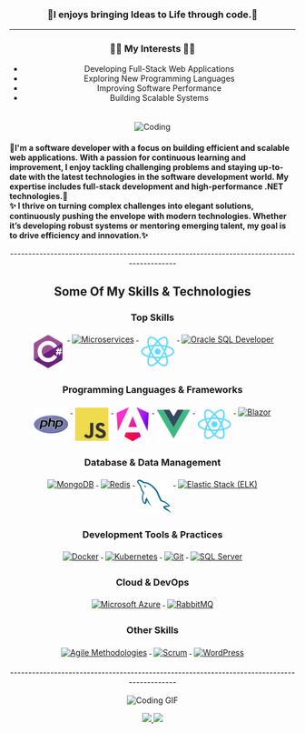 <div align="center">
  <h3>🚀I enjoys bringing Ideas to Life through code.🚀</h3>
  <hr/>
  <h3>👨‍💻 My Interests 👨‍💻</h3>
  <ul>
    <li>Developing Full-Stack Web Applications</li>
    <li>Exploring New Programming Languages</li>
    <li>Improving Software Performance</li>
    <li>Building Scalable Systems</li>
  </ul>
  <img height="200" style="margin:20px" src="https://media.giphy.com/media/qgQUggAC3Pfv687qPC/giphy.gif" alt="Coding">
</div>

<b align="center">
  🔧I'm a software developer with a focus on building efficient and scalable web applications. With a passion for continuous learning and improvement, I enjoy tackling challenging problems and staying up-to-date with the latest technologies in the software development world. My expertise includes full-stack development and high-performance .NET technologies.🔧
  <br>
  ✨ I thrive on turning complex challenges into elegant solutions, continuously pushing the envelope with modern technologies. Whether it’s developing robust systems or mentoring emerging talent, my goal is to drive efficiency and innovation.✨
</b>

<p align="center">
-------------------------------------------------------------------------------------------
</p>

<h2 align="center">Some Of My Skills & Technologies</h2>

<h3 align="center">Top Skills</h3>
<p align="center">
  <a href="https://docs.microsoft.com/en-us/dotnet/csharp/">
    <img src="https://raw.githubusercontent.com/devicons/devicon/master/icons/csharp/csharp-original.svg" height="60px" alt="C#" style="vertical-align:top; margin:4px;">
  </a>
  <a href="https://microservices.io/">
    <img src="https://www.vectorlogo.zone/logos/microservices/microservices-ar21.svg" height="60px" alt="Microservices" style="vertical-align:top; margin:4px;">
  </a>
  <a href="https://reactjs.org/">
    <img src="https://raw.githubusercontent.com/devicons/devicon/master/icons/react/react-original.svg" height="60px" alt="React.js" style="vertical-align:top; margin:4px;">
  </a>
  <a href="https://www.oracle.com/database/technologies/">
    <img src="https://www.vectorlogo.zone/logos/oracle/oracle-ar21.svg" height="60px" alt="Oracle SQL Developer" style="vertical-align:top; margin:4px;">
  </a>
</p>

<h3 align="center">Programming Languages & Frameworks</h3>
<p align="center">
  <a href="https://www.php.net/">
    <img src="https://raw.githubusercontent.com/devicons/devicon/master/icons/php/php-original.svg" height="60px" alt="PHP" style="vertical-align:top; margin:4px;">
  </a>
  <a href="https://www.javascript.com/">
    <img src="https://raw.githubusercontent.com/devicons/devicon/master/icons/javascript/javascript-original.svg" height="60px" alt="JavaScript" style="vertical-align:top; margin:4px;">
  </a>
  <a href="https://www.angular.io/">
    <img src="https://raw.githubusercontent.com/devicons/devicon/master/icons/angular/angular-original.svg" height="60px" alt="Angular" style="vertical-align:top; margin:4px;">
  </a>
  <a href="https://vuejs.org/">
    <img src="https://raw.githubusercontent.com/devicons/devicon/master/icons/vuejs/vuejs-original.svg" height="60px" alt="Vue.js" style="vertical-align:top; margin:4px;">
  </a>
  <a href="https://reactnative.dev/">
    <img src="https://raw.githubusercontent.com/devicons/devicon/master/icons/react/react-original.svg" height="60px" alt="React Native" style="vertical-align:top; margin:4px;">
  </a>
  <a href="https://blazor.net/">
    <img src="https://www.vectorlogo.zone/logos/blazor/blazor-ar21.svg" height="60px" alt="Blazor" style="vertical-align:top; margin:4px;">
  </a>
</p>

<h3 align="center">Database & Data Management</h3>
<p align="center">
  <a href="https://www.mongodb.com/">
    <img src="https://www.vectorlogo.zone/logos/mongodb/mongodb-ar21.svg" height="60px" alt="MongoDB" style="vertical-align:top; margin:4px;">
  </a>
  <a href="https://www.redis.io/">
    <img src="https://www.vectorlogo.zone/logos/redis/redis-ar21.svg" height="60px" alt="Redis" style="vertical-align:top; margin:4px;">
  </a>
  <a href="https://www.mysql.com/">
    <img src="https://raw.githubusercontent.com/devicons/devicon/master/icons/mysql/mysql-original.svg" height="60px" alt="MySQL" style="vertical-align:top; margin:4px;">
  </a>
  <a href="https://www.elastic.co/what-is/elk-stack">
    <img src="https://www.vectorlogo.zone/logos/elastic/elastic-ar21.svg" height="60px" alt="Elastic Stack (ELK)" style="vertical-align:top; margin:4px;">
  </a>
</p>

<h3 align="center">Development Tools & Practices</h3>
<p align="center">
  <a href="https://www.docker.com/">
    <img src="https://www.vectorlogo.zone/logos/docker/docker-ar21.svg" height="60px" alt="Docker" style="vertical-align:top; margin:4px;">
  </a>
  <a href="https://kubernetes.io/">
    <img src="https://www.vectorlogo.zone/logos/kubernetes/kubernetes-ar21.svg" height="60px" alt="Kubernetes" style="vertical-align:top; margin:4px;">
  </a>
  <a href="https://git-scm.com/">
    <img src="https://www.vectorlogo.zone/logos/git-scm/git-scm-ar21.svg" height="60px" alt="Git" style="vertical-align:top; margin:4px;">
  </a>
  <a href="https://www.microsoft.com/en-us/sql-server/">
    <img src="https://cdn.worldvectorlogo.com/logos/microsoft-sql-server-1.svg" height="60px" alt="SQL Server" style="vertical-align:top; margin:4px;">
  </a>
</p>

<h3 align="center">Cloud & DevOps</h3>
<p align="center">
  <a href="https://azure.microsoft.com/">
    <img src="https://www.vectorlogo.zone/logos/microsoft_azure/microsoft_azure-ar21.svg" height="60px" alt="Microsoft Azure" style="vertical-align:top; margin:4px;">
  </a>
  <a href="https://www.rabbitmq.com/">
    <img src="https://www.vectorlogo.zone/logos/rabbitmq/rabbitmq-ar21.svg" height="60px" alt="RabbitMQ" style="vertical-align:top; margin:4px;">
  </a>
</p>

<h3 align="center">Other Skills</h3>
<p align="center">
  <a href="https://www.agilealliance.org/agile101/">
    <img src="https://www.vectorlogo.zone/logos/agile/agile-ar21.svg" height="60px" alt="Agile Methodologies" style="vertical-align:top; margin:4px;">
  </a>
  <a href="https://www.scrum.org/">
    <img src="https://www.vectorlogo.zone/logos/scrum/scrum-ar21.svg" height="60px" alt="Scrum" style="vertical-align:top; margin:4px;">
  </a>
  <a href="https://wordpress.org/">
    <img src="https://www.vectorlogo.zone/logos/wordpress/wordpress-ar21.svg" height="60px" alt="WordPress" style="vertical-align:top; margin:4px;">
  </a>
</p>
<p align="center">
-------------------------------------------------------------------------------------------
</p>

<div align="center">

<img align='center' height='160'  src='https://media.giphy.com/media/L8K62iTDkzGX6/giphy.gif' alt='Coding GIF'>
<br>
<p align="center"> 

 <a href="https://www.linkedin.com/in/ramin-sharifi-17b3791ba/" alt="https://www.linkedin.com/in/ramin-sharifi-17b3791ba/">
   <img src="https://img.shields.io/badge/LinkedIn-0A66C2?logo=linkedin&logoColor=white&style=for-the-badge&link=https://www.linkedin.com/in/yourprofile" />
 </a>
 <a href="mailto:rm.sharifi1381@gmail.com" alt="rm.sharifi1381@gmail.com E-mail">
   <img src="https://img.shields.io/badge/Gmail-D14836?logo=gmail&logoColor=white&style=for-the-badge&link=mailto:youremail@example.com" />
 </a>
</p>

</div>
